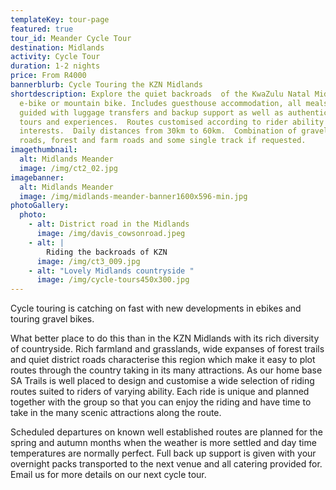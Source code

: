 ```yaml
---
templateKey: tour-page
featured: true
tour_id: Meander Cycle Tour
destination: Midlands
activity: Cycle Tour
duration: 1-2 nights
price: From R4000
bannerblurb: Cycle Touring the KZN Midlands
shortdescription: Explore the quiet backroads  of the KwaZulu Natal Midlands by
  e-bike or mountain bike. Includes guesthouse accommodation, all meals, fully
  guided with luggage transfers and backup support as well as authentic local
  tours and experiences.  Routes customised according to rider ability and
  interests.  Daily distances from 30km to 60km.  Combination of gravel district
  roads, forest and farm roads and some single track if requested.
imagethumbnail:
  alt: Midlands Meander
  image: /img/ct2_02.jpg
imagebanner:
  alt: Midlands Meander
  image: /img/midlands-meander-banner1600x596-min.jpg
photoGallery:
  photo:
    - alt: District road in the Midlands
      image: /img/davis_cowsonroad.jpeg
    - alt: |
        Riding the backroads of KZN
      image: /img/ct3_009.jpg
    - alt: "Lovely Midlands countryside "
      image: /img/cycle-tours450x300.jpg
---
```

Cycle touring is catching on fast with new developments in ebikes and touring gravel bikes.

What better place to do this than in the KZN Midlands with its rich diversity of countryside.  Rich farmland and grasslands, wide expanses of forest trails and quiet district roads characterise this region which make it easy to plot routes  through the country taking in its many attractions.  As our home base SA Trails is well placed to design and customise a wide selection of riding routes suited to riders of varying ability.  Each ride is unique and planned together with the group so that you can enjoy the riding and have time to take in the many scenic attractions along the route. 

Scheduled departures on known well established routes are planned for the spring and autumn months when the weather is more settled and day time temperatures are normally perfect.  Full back up support is given with your overnight packs transported to the next venue and all catering provided for.  Email us for more details on our next cycle tour.